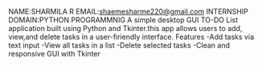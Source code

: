 NAME:SHARMILA R EMAIL:shaemesharme220@gmail.com INTERNSHIP DOMAIN:PYTHON PROGRAMMNIG A simple desktop GUI TO-DO List application built using Python and Tkinter.this app allows users to add, view,and delete tasks in a user-firiendly interface. Features -Add tasks via text input -View all tasks in a list -Delete selected tasks -Clean and responsive GUI with Tkinter

